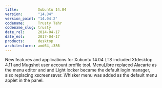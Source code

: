 ```yaml
---
title:         Xubuntu 14.04
version:       "14.04"
version_point: "14.04.2"
codename:      Trusty Tahr
codename_slug: trusty
date_rel:      2014-04-17
date_eol:      2017-04-17
products:      desktop
architectures: amd64,i386
---
```


New features and applications for Xubuntu 14.04 LTS included Xfdesktop 4.11 and Mugshot user account profile tool. MenuLibre replaced Alacarte as the menu editor and and Light locker became the default login manager, also replacing xscreensaver. Whisker menu was added as the default menu applet in the panel.
